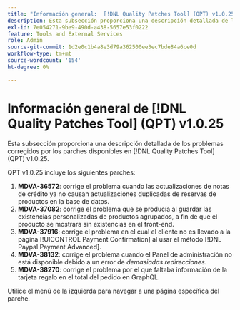 ```yaml
---
title: "Información general:  [!DNL Quality Patches Tool] (QPT) v1.0.25"
description: Esta subsección proporciona una descripción detallada de los problemas corregidos por los parches disponibles en  [!DNL Quality Patches Tool] (QPT) v1.0.25.
exl-id: 7e054271-9be9-490d-a438-5657e53f0222
feature: Tools and External Services
role: Admin
source-git-commit: 1d2e0c1b4a8e3d79a362500ee3ec7bde84a6ce0d
workflow-type: tm+mt
source-wordcount: '154'
ht-degree: 0%

---
```


# Información general de [!DNL Quality Patches Tool] (QPT) v1.0.25

Esta subsección proporciona una descripción detallada de los problemas corregidos por los parches disponibles en [!DNL Quality Patches Tool] (QPT) v1.0.25.

QPT v1.0.25 incluye los siguientes parches:

1. **MDVA-36572**: corrige el problema cuando las actualizaciones de notas de crédito ya no causan actualizaciones duplicadas de reservas de productos en la base de datos.
1. **MDVA-37082**: corrige el problema que se producía al guardar las existencias personalizadas de productos agrupados, a fin de que el producto se mostrara sin existencias en el front-end.
1. **MDVA-37916**: corrige el problema en el cual el cliente no es llevado a la página [!UICONTROL Payment Confirmation] al usar el método [!DNL Paypal Payment Advanced].
1. **MDVA-38132**: corrige el problema cuando el Panel de administración no está disponible debido a un error de *demasiadas redirecciones*.
1. **MDVA-38270**: corrige el problema por el que faltaba información de la tarjeta regalo en el total del pedido en GraphQL.

Utilice el menú de la izquierda para navegar a una página específica del parche.

